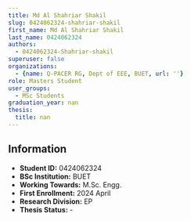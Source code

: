 ```yaml
---
title: Md Al Shahriar Shakil
slug: 0424062324-shahriar-shakil
first_name: Md Al Shahriar Shakil
last_name: 0424062324
authors:
  - 0424062324-Shahriar-shakil
superuser: false
organizations:
  - {name: Q-PACER RG, Dept of EEE, BUET, url: ''}
role: Masters Student
user_groups:
  - MSc Students
graduation_year: nan
thesis:
  title: nan
---
```


## Information
* **Student ID:** 0424062324
* **BSc Institution:** BUET
* **Working Towards:** M.Sc. Engg.
* **First Enrollment:** 2024 April
* **Research Division:** EP
* **Thesis Status:** -
